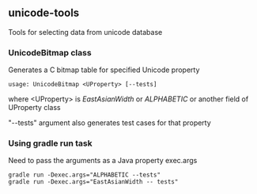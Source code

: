## unicode-tools
Tools for selecting data from unicode database

### UnicodeBitmap class
Generates a C bitmap table for specified Unicode property

```
usage: UnicodeBitmap <UProperty> [--tests]
```

where &lt;UProperty&gt; is *EastAsianWidth* or *ALPHABETIC* or another field of UProperty class

"--tests" argument also generates test cases for that property

### Using gradle run task
Need to pass the arguments as a Java property exec.args

```
gradle run -Dexec.args="ALPHABETIC --tests"
gradle run -Dexec.args="EastAsianWidth -- tests"
```
